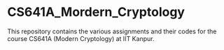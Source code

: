 # CS641A_Mordern_Cryptology
This repository contains the various assignments and their codes for the course CS641A (Modern Cryptology) at IIT Kanpur.
